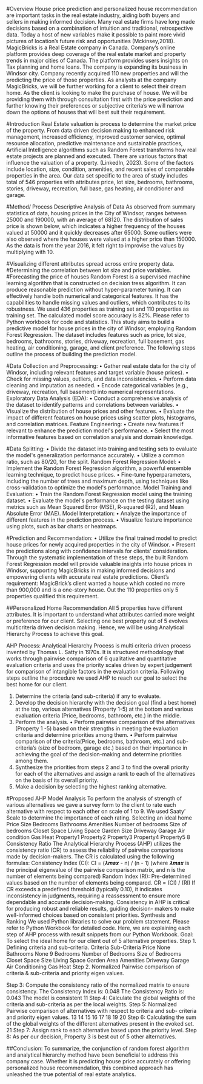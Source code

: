 #Overview 
House price prediction and personalized house recommendation are important tasks in the real
estate industry, aiding both buyers and sellers in making informed decision. Many real estate
firms have long made decisions based on a combination of intuition and traditional,
retrospective data. Today a host of new variables make it possible to paint more vivid pictures
of location’s future risk and opportunities (Mckinsey,2018).
MagicBricks is a Real Estate company in Canada. Company’s online platform provides deep
coverage of the real estate market and property trends in major cities of Canada. The platform
provides users insights on Tax planning and home loans. The company is expanding its
business in Windsor city. Company recently acquired 110 new properties and will the
predicting the price of those properties. As analysts at the company MagicBricks, we will be
further working for a client to select their dream home. As the client is looking to make the
purchase of house. We will be providing them with through consultation first with the price
prediction and further knowing their preferences or subjective criteria’s we will narrow down
the options of houses that will best suit their requirement.

#Introduction
Real Estate valuation is process to determine the market price of the property. From data driven
decision making to enhanced risk management, increased efficiency, improved customer
service, optimal resource allocation, predictive maintenance and sustainable practices,
Artificial Intelligence algorithms such as Random Forest transforms how real estate projects
are planned and executed. There are various factors that influence the valuation of a property.
(LinkedIn, 2023). Some of the factors include location, size, condition, amenities, and recent
sales of comparable properties in the area. Our data set specific to the area of study includes
total of 546 properties with attributes price, lot size, bedrooms, bathrooms, stories, driveway,
recreation, full base, gas heating, air conditioner and garage.

#Method/ Process
Descriptive Analysis of Data
As observed from summary statistics of data, housing prices in the City of Windsor, ranges
between 25000 and 190000, with an average of 68120. The distribution of sales price is shown
below, which indicates a higher frequency of the houses valued at 50000 and it quickly
decreases after 65000. Some outliers were also observed where the houses were valued at a
higher price than 150000. As the data is from the year 2016, it felt right to improvise the values
by multiplying with 10.

#Visualizing different attributes spread across entire property data.
#Determining the correlation between lot size and price variables.
#Forecasting the price of houses
Random Forest is a supervised machine learning algorithm that is constructed on decision tress
algorithm. It can produce reasonable prediction without hyper-parameter tuning. It can
effectively handle both numerical and categorical features. It has the capabilities to handle
missing values and outliers, which contributes to its robustness.
We used 436 properties as training set and 110 properties as training set. The calculated model
score accuracy is 82%. Please refer to Python workbook for code and statistics.
This study aims to build a predictive model for house prices in the city of Windsor, employing
Random Forest Regression. The dataset includes features such as price, lot size, bedrooms,
bathrooms, stories, driveway, recreation, full basement, gas heating, air conditioning, garage,
and client preference. The following steps outline the process of building the prediction model.

#Data Collection and Preprocessing:
• Gather real estate data for the city of Windsor, including relevant features and target
variable (house prices).
• Check for missing values, outliers, and data inconsistencies.
• Perform data cleaning and imputation as needed.
• Encode categorical variables (e.g., driveway, recreation, full basement) into numerical
representations.
Exploratory Data Analysis (EDA):
• Conduct a comprehensive analysis of the dataset to identify patterns and correlations
between variables.
• Visualize the distribution of house prices and other features.
• Evaluate the impact of different features on house prices using scatter plots, histograms,
and correlation matrices.
Feature Engineering:
• Create new features if relevant to enhance the prediction model's performance.
• Select the most informative features based on correlation analysis and domain
knowledge.

#Data Splitting:
• Divide the dataset into training and testing sets to evaluate the model's generalization
performance accurately.
• Utilize a common ratio, such as 80/20, for the split.
Random Forest Regression Model:
• Implement the Random Forest Regression algorithm, a powerful ensemble learning
technique, to predict house prices.
• Fine-tune hyperparameters, including the number of trees and maximum depth, using
techniques like cross-validation to optimize the model's performance.
Model Training and Evaluation:
• Train the Random Forest Regression model using the training dataset.
• Evaluate the model's performance on the testing dataset using metrics such as Mean
Squared Error (MSE), R-squared (R2), and Mean Absolute Error (MAE).
Model Interpretation:
• Analyze the importance of different features in the prediction process.
• Visualize feature importance using plots, such as bar charts or heatmaps.

#Prediction and Recommendation:
• Utilize the final trained model to predict house prices for newly acquired properties in
the city of Windsor.
• Present the predictions along with confidence intervals for clients' consideration.
Through the systematic implementation of these steps, the built Random Forest Regression
model will provide valuable insights into house prices in Windsor, supporting MagicBricks in
making informed decisions and empowering clients with accurate real estate predictions.
Client’s requirement: MagicBrick’s client wanted a house which costed no more than 900,000
and is a one-story house. Out the 110 properties only 5 properties qualified this requirement.

##Personalized Home Recommendation
All 5 properties have different attributes. It is important to understand what attributes carried
more weight or preference for our client. Selecting one best property out of 5 evolves
multicriteria driven decision making. Hence, we will be using Analytical Hierarchy Process to
achieve this goal.

AHP Process: Analytical Hierarchy Process is multi criteria driven process invented by Thomas
L. Satty in 1970s. It is structured methodology that works through pairwise comparison of
6 qualitative and quantitative evaluation criteria and uses the priority scales driven by expert
judgement for comparison of intangible factors in the evaluation criteria.
Following steps outline the procedure we used AHP to reach our goal to select the best home
for our client.
1. Determine the criteria (and sub-criteria) if any to evaluate.
2. Develop the decision hierarchy with the decision goal (find a best home) at the top,
various alternatives (Property 1-5) at the bottom and various evaluation criteria (Price,
bedrooms, bathroom, etc.) in the middle.
3. Perform the analysis.
    • Perform pairwise comparison of the alternatives (Property 1 -5) based on their
    strengths in meeting the evaluation criteria and determine priorities among
    them.
    • Perform pairwise comparison of the criteria(Price, bedrooms, bathroom, etc.)
    and sub-criteria’s (size of bedroom, garage etc.) based on their importance in
    achieving the goal of the decision-making and determine priorities among them.
4. Synthesize the priorities from steps 2 and 3 to find the overall priority for each of the
alternatives and assign a rank to each of the alternatives on the basis of its overall
priority.
5. Make a decision by selecting the highest ranking alternative.

#Proposed AHP Model
Analysis
To perform the analysis of strength of various alternatives we gave a survey form to the client
to rate each alternative with respect to each other on scale of 1 to 9. We used Saaty’ Scale to
determine the importance of each rating.
Selecting an ideal home
Price Size
Bedrooms
Bathrooms Amenities
Number of
bedrooms
Size of
bedrooms
Closet Space
Living Space
Garden Size
Driveway
Garage
Air
condition
Gas Heat
Property1 Property2 Property3 Property4 Property5
8
Consistency Ratio
The Analytical Hierarchy Process (AHP) utilizes the consistency ratio (CR) to assess the
reliability of pairwise comparisons made by decision-makers. The CR is calculated using the
following formulas:
Consistency Index (CI): CI = (𝝀𝒎𝒂𝒙 - n) / (n - 1)
(where 𝝀𝒎𝒂𝒙 is the principal eigenvalue of the pairwise comparison matrix, and n is the number
of elements being compared)
Random Index (RI): Pre-determined values based on the number of elements being compared.
CR = (CI) / (RI)
If CR exceeds a predefined threshold (typically 0.10), it indicates inconsistency in judgments,
requiring a reassessment to ensure more dependable and accurate decision-making.
Consistency in AHP is critical for producing robust and reliable results, guiding decision-
makers to make well-informed choices based on consistent priorities.
Synthesis and Ranking
We used Python libraries to solve our problem statement. Please refer to Python Workbook for
detailed code. Here, we are explaining each step of AHP process with result snippets from our
Python Workbook.
Goal: To select the ideal home for our client out of 5 alternative properties.
Step 1. Defining criteria and sub-criteria.
Criteria Sub-Criteria
Price None
Bathrooms None
9
Bedrooms
Number of Bedrooms
Size of Bedrooms
Closet Space
Size Living Space
Garden Area
Amenities
Driveway
Garage
Air Conditioning
Gas Heat
Step 2. Normalized Pairwise comparison of criteria & sub-criteria and priority eigen
values.

Step 3: Compute the consistency ratio of the normalized matrix to ensure consistency.
The Consistency Index is: 0.048
The Consistency Ratio is: 0.043
The model is consistent
11
Step 4: Calculate the global weights of the criteria and sub-criteria as per the local
weights.
Step 5: Normalized Pairwise comparison of alternatives with respect to criteria and sub-
criteria and priority eigen values.
13
14
15
16
17
18
19
20
Step 6: Calculating the sum of the global weights of the different alternatives present in
the evoked set.
21
Step 7: Assign rank to each alternative based upon the priority level.
Step 8: As per our decision, Property 3 is best out of 5 other alternatives.


##Conclusion: To summarize, the conjunction of random forest algorithm and analytical
hierarchy method have been beneficial to address this company case. Whether it is predicting
house price accurately or offering personalized house recommendation, this combined
approach has unleashed the true potential of real estate analytics.

